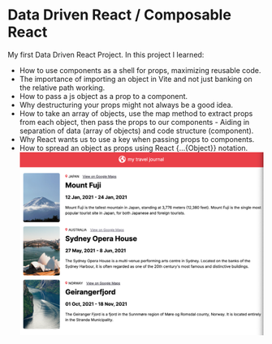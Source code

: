 # Data Driven React / Composable React
My first Data Driven React Project. In this project I learned:
* How to use components as a shell for props, maximizing reusable code.
* The importance of importing an object in Vite and not just banking on the relative path working. 
* How to pass a js object as a prop to a component. 
* Why destructuring your props might not always be a good idea.
* How to take an array of objects, use the map method to extract props from each object, then pass the props to our components - Aiding in separation of data (array of objects) and code structure (component).
* Why React wants us to use a key when passing props to components.
* How to spread an object as props using React {...{Object}} notation.
![how the site looks](image.png)